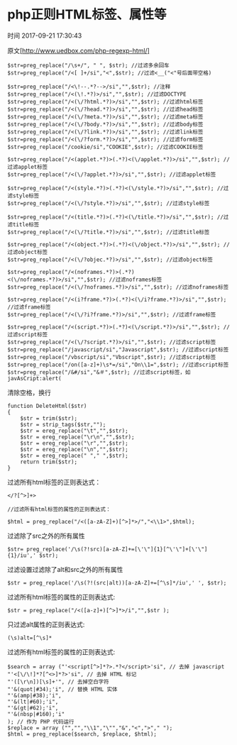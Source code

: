 # php正则HTML标签、属性等

 时间 2017-09-21 17:30:43  

原文[http://www.uedbox.com/php-regexp-html/]


    $str=preg_replace("/\s+/", " ", $str); //过滤多余回车
    $str=preg_replace("/<[ ]+/si","<",$str); //过滤<__("<"号后面带空格)
       
    $str=preg_replace("/<\!--.*?-->/si","",$str); //注释
    $str=preg_replace("/<(\!.*?)>/si","",$str); //过滤DOCTYPE
    $str=preg_replace("/<(\/?html.*?)>/si","",$str); //过滤html标签
    $str=preg_replace("/<(\/?head.*?)>/si","",$str); //过滤head标签
    $str=preg_replace("/<(\/?meta.*?)>/si","",$str); //过滤meta标签
    $str=preg_replace("/<(\/?body.*?)>/si","",$str); //过滤body标签
    $str=preg_replace("/<(\/?link.*?)>/si","",$str); //过滤link标签
    $str=preg_replace("/<(\/?form.*?)>/si","",$str); //过滤form标签
    $str=preg_replace("/cookie/si","COOKIE",$str); //过滤COOKIE标签
       
    $str=preg_replace("/<(applet.*?)>(.*?)<(\/applet.*?)>/si","",$str); //过滤applet标签
    $str=preg_replace("/<(\/?applet.*?)>/si","",$str); //过滤applet标签
       
    $str=preg_replace("/<(style.*?)>(.*?)<(\/style.*?)>/si","",$str); //过滤style标签
    $str=preg_replace("/<(\/?style.*?)>/si","",$str); //过滤style标签
       
    $str=preg_replace("/<(title.*?)>(.*?)<(\/title.*?)>/si","",$str); //过滤title标签
    $str=preg_replace("/<(\/?title.*?)>/si","",$str); //过滤title标签
       
    $str=preg_replace("/<(object.*?)>(.*?)<(\/object.*?)>/si","",$str); //过滤object标签
    $str=preg_replace("/<(\/?objec.*?)>/si","",$str); //过滤object标签
       
    $str=preg_replace("/<(noframes.*?)>(.*?)<(\/noframes.*?)>/si","",$str); //过滤noframes标签
    $str=preg_replace("/<(\/?noframes.*?)>/si","",$str); //过滤noframes标签
       
    $str=preg_replace("/<(i?frame.*?)>(.*?)<(\/i?frame.*?)>/si","",$str); //过滤frame标签
    $str=preg_replace("/<(\/?i?frame.*?)>/si","",$str); //过滤frame标签
       
    $str=preg_replace("/<(script.*?)>(.*?)<(\/script.*?)>/si","",$str); //过滤script标签
    $str=preg_replace("/<(\/?script.*?)>/si","",$str); //过滤script标签
    $str=preg_replace("/javascript/si","Javascript",$str); //过滤script标签
    $str=preg_replace("/vbscript/si","Vbscript",$str); //过滤script标签
    $str=preg_replace("/on([a-z]+)\s*=/si","On\\1=",$str); //过滤script标签
    $str=preg_replace("/&#/si","&＃",$str); //过滤script标签，如javAsCript:alert(
    

清除空格，换行

    function DeleteHtml($str)
    {
        $str = trim($str);
        $str = strip_tags($str,"");
        $str = ereg_replace("\t","",$str);
        $str = ereg_replace("\r\n","",$str);
        $str = ereg_replace("\r","",$str);
        $str = ereg_replace("\n","",$str);
        $str = ereg_replace(" "," ",$str);
        return trim($str);
    }
    

过滤所有html标签的正则表达式：

    </?[^>]+>
      
    //过滤所有html标签的属性的正则表达式：
      
    $html = preg_replace("/<([a-zA-Z]+)[^>]*>/","<\\1>",$html);
    

过滤除了src之外的所有属性

    $str= preg_replace('/\s(?!src)[a-zA-Z]+=[\'\"]{1}[^\'\"]+[\'\"]{1}/iu',' $str);
    

过滤设置过滤除了alt和src之外的所有属性

    $str = preg_replace('/\s(?!(src|alt))[a-zA-Z]+=[^\s]*/iu',' ', $str);
    

过滤所有html标签的属性的正则表达式:

    $str = preg_replace("/<([a-z]+)[^>]*>/i","",$str );
    

只过滤alt属性的正则表达式:

    (\s)alt=[^\s]*
    

过滤所有html标签的属性的正则表达式:

```
$search = array ("'<script[^>]*?>.*?</script>'si", // 去掉 javascript 
"'<[\/\!]*?[^<>]*?>'si", // 去掉 HTML 标记 
"'([\r\n])[\s]+'", // 去掉空白字符 
"'&(quot|#34);'i", // 替换 HTML 实体 
"'&(amp|#38);'i", 
"'&(lt|#60);'i", 
"'&(gt|#62);'i", 
"'&(nbsp|#160);'i" 
); // 作为 PHP 代码运行 
$replace = array ("","","\\1","\"","&","<",">"," "); 
$html = preg_replace($search, $replace, $html);
```